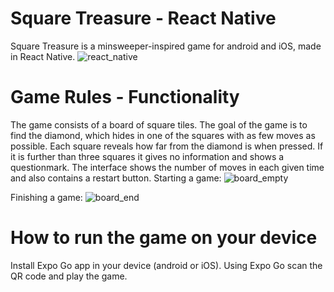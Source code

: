 # Square Treasure - React Native
Square Treasure is a minsweeper-inspired game for android and iOS, made in React Native.
![react_native](<Square-Treasure/assets/rn.png>)

# Game Rules - Functionality
The game consists of a board of square tiles. The goal of the game is to find the diamond,
which hides in one of the squares with as few moves as possible. Each square reveals how
far from the diamond is when pressed. If it is further than three squares it gives no 
information and shows a questionmark. The interface shows the number of moves in each given
time and also contains a restart button.
Starting a game:
![board_empty](<Square-Treasure/assets/board-empty.jpg>)

Finishing a game:
![board_end](<Square-Treasure/assets/board-end.jpg>)

# How to run the game on your device
Install Expo Go app in your device (android or iOS). Using Expo Go scan the QR code and
play the game.
